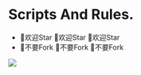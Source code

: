 # Scripts And Rules.

- 🌟欢迎Star  🌟欢迎Star  🌟欢迎Star
- 🚫不要Fork 🚫不要Fork 🚫不要Fork

![](https://raw.githubusercontent.com/Centralmatrix3/Scripts-Rules/Master/Matrix-icon/Matrix/D-001.JPG)